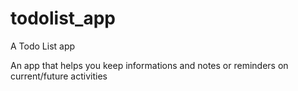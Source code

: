 # todolist_app
A Todo List app

An app that helps you keep informations and notes or reminders on current/future activities
